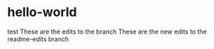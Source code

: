 # hello-world
test
These are the edits to the branch
These are the new edits to the readme-edits branch
